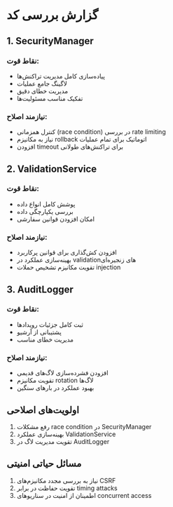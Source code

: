 # گزارش بررسی کد

## 1. SecurityManager 
### نقاط قوت:
- پیاده‌سازی کامل مدیریت تراکنش‌ها
- لاگینگ جامع عملیات
- مدیریت خطای دقیق
- تفکیک مناسب مسئولیت‌ها

### نیازمند اصلاح:
- کنترل همزمانی (race condition) در بررسی rate limiting  
- نیاز به مکانیزم rollback اتوماتیک برای تمام عملیات
- افزودن timeout برای تراکنش‌های طولانی

## 2. ValidationService
### نقاط قوت:
- پوشش کامل انواع داده
- بررسی یکپارچگی داده
- امکان افزودن قوانین سفارشی

### نیازمند اصلاح:
- افزودن کش‌گذاری برای قوانین پرکاربرد
- بهینه‌سازی عملکرد در validationهای زنجیره‌ای
- تقویت مکانیزم تشخیص حملات injection

## 3. AuditLogger
### نقاط قوت:
- ثبت کامل جزئیات رویدادها
- پشتیبانی از آرشیو
- مدیریت خطای مناسب

### نیازمند اصلاح:
- افزودن فشرده‌سازی لاگ‌های قدیمی
- تقویت مکانیزم rotation لاگ‌ها
- بهبود عملکرد در بارهای سنگین

## اولویت‌های اصلاحی
1. رفع مشکلات race condition در SecurityManager
2. بهینه‌سازی عملکرد ValidationService
3. تقویت مدیریت لاگ در AuditLogger

## مسائل حیاتی امنیتی
1. نیاز به بررسی مجدد مکانیزم‌های CSRF
2. تقویت حفاظت در برابر timing attacks
3. اطمینان از امنیت در سناریوهای concurrent access

